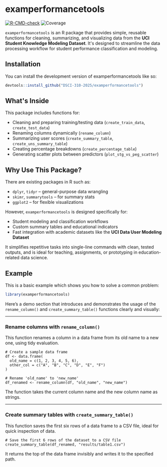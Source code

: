 
<!-- README.md is generated from README.Rmd. Please edit that file -->

# examperformancetools

<!-- badges: start -->

[![R-CMD-check](https://github.com/DSCI-310-2025/examperformancetools/actions/workflows/R-CMD-check.yaml/badge.svg)](https://github.com/DSCI-310-2025/examperformancetools/actions/workflows/R-CMD-check.yaml)
![Coverage](https://byob.yarr.is/DSCI-310-2025/examperformancetools/coverage)
<!-- badges: end -->

`examperformancetools` is an R package that provides simple, reusable functions for cleaning, summarizing, and visualizing data from the **UCI Student Knowledge Modeling Dataset**. It's designed to streamline the data processing workflow for student performance classification and modeling.

## Installation

You can install the development version of examperformancetools like so:

``` r
devtools::install_github("DSCI-310-2025/examperformancetools")
```

##  What's Inside

This package includes functions for:
- Cleaning and preparing training/testing data (`create_train_data`, `create_test_data`)
- Renaming columns dynamically (`rename_column`)
- Summarizing user scores (`create_summary_table`, `create_uns_summary_table`)
- Creating percentage breakdowns (`create_percentage_table`)
- Generating scatter plots between predictors (`plot_stg_vs_peg_scatter`)

##  Why Use This Package?

There are existing packages in R such as:
- `dplyr`, `tidyr` – general-purpose data wrangling
- `skimr`, `summarytools` – for summary stats
- `ggplot2` – for flexible visualizations

However, `examperformancetools` is designed specifically for:
- Student modeling and classification workflows
- Custom summary tables and educational indicators
- Fast integration with academic datasets like the **UCI Data User Modeling Dataset**

It simplifies repetitive tasks into single-line commands with clean, tested outputs, and is ideal for teaching, assignments, or prototyping in education-related data science.

## Example

This is a basic example which shows you how to solve a common problem:

``` r
library(examperformancetools)
```

Here’s a demo section that introduces and demonstrates the usage of the `rename_column()` and `create_summary_table()` functions clearly and visually:

---

### Rename columns with `rename_column()`

This function renames a column in a data frame from its old name to a new one, using tidy evaluation.

```
# Create a sample data frame
df <- data.frame(
  old_name = c(1, 2, 3, 4, 5, 6),
  other_col = c("A", "B", "C", "D", "E", "F")
)

# Rename 'old_name' to 'new_name'
df_renamed <- rename_column(df, "old_name", "new_name")
```

The function takes the current column name and the new column name as strings.

---

### Create summary tables with `create_summary_table()`

This function saves the first six rows of a data frame to a CSV file, ideal for quick inspection of  data.
```
# Save the first 6 rows of the dataset to a CSV file
create_summary_table(df_renamed, "results/table1.csv")
```

It returns the top of the data frame invisibly and writes it to the specified path.






